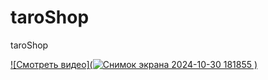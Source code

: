# taroShop
taroShop


[![Смотреть видео](![Снимок экрана 2024-10-30 181855](https://github.com/user-attachments/assets/7957699c-410c-46fc-8a73-f03a9de94080)
)]([https://www.youtube.com/watch?v=VIDEO_ID](https://youtu.be/YQBPAUHQaa4))
